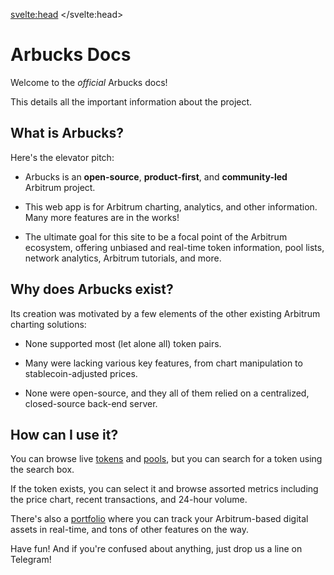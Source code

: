 <svelte:head>
    <title>Docs - Arbucks</title>
    <link rel="canonical" href="https://arbucks.io/docs/">
    <meta property="og:title" content="Docs - Arbucks">
    <meta name=twitter:title content="Docs - Arbucks">
</svelte:head>

# Arbucks Docs

Welcome to the *official* Arbucks docs!

This details all the important information about the project.

## What is Arbucks?

Here's the elevator pitch:

- Arbucks is an **open-source**, **product-first**, and **community-led** Arbitrum project.

- This web app is for Arbitrum charting, analytics, and other information. Many more features are in the works!

- The ultimate goal for this site to be a focal point of the Arbitrum ecosystem, offering unbiased and real-time token information, pool lists, network analytics, Arbitrum tutorials, and more.

## Why does Arbucks exist?

Its creation was motivated by a few elements of the other existing Arbitrum charting solutions:

- None supported most (let alone all) token pairs.

- Many were lacking various key features, from chart manipulation to stablecoin-adjusted prices.

- None were open-source, and they all of them relied on a centralized, closed-source back-end server.

## How can I use it?

You can browse live [tokens](/tokens/) and [pools](/pools/), but you can search for a token using the search box.

If the token exists, you can select it and browse assorted metrics including the price chart, recent transactions, and 24-hour volume.

There's also a [portfolio](/portfolio/) where you can track your Arbitrum-based digital assets in real-time, and tons of other features on the way.

Have fun! And if you're confused about anything, just drop us a line on Telegram!
